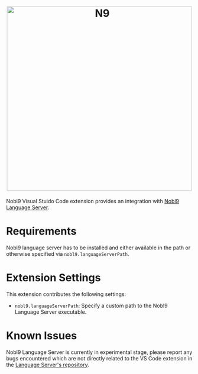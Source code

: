 <!-- markdownlint-disable line-length html -->
<h1 align="center">
   <picture>
      <source media="(prefers-color-scheme: dark)" srcset="https://github.com/nobl9/nobl9-go/assets/48822818/caa6dfd0-e4b7-4cc5-b565-b867e23988ec">
      <source media="(prefers-color-scheme: light)" srcset="https://github.com/nobl9/nobl9-go/assets/48822818/4b0288bf-28ec-4435-af42-1d8918c81a47">
      <img alt="N9" src="https://github.com/nobl9/nobl9-go/assets/48822818/4b0288bf-28ec-4435-af42-1d8918c81a47" width="500" />
   </picture>
</h1>

Nobl9 Visual Stuido Code extension provides an integration with
[Nobl9 Language Server](https://github.com/nobl9/nobl9-language-server).

# Requirements

Nobl9 language server has to be installed and either available in the path or
otherwise specified via `nobl9.languageServerPath`.

# Extension Settings

This extension contributes the following settings:

* `nobl9.languageServerPath`: Specify a custom path to the Nobl9 Language Server executable.

# Known Issues

Nobl9 Language Server is currently in experimental stage, please report any bugs encountered
which are not directly related to the VS Code extension in the 
[Language Server's repository](https://github.com/nobl9/nobl9-language-server).
